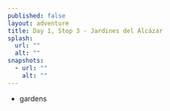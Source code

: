 ```yaml
---
published: false
layout: adventure
title: Day 1, Stop 3 - Jardines del Alcázar
splash:
  url: ""
  alt: ""
snapshots:
  - url: ""
    alt: ""
---
```


- gardens
